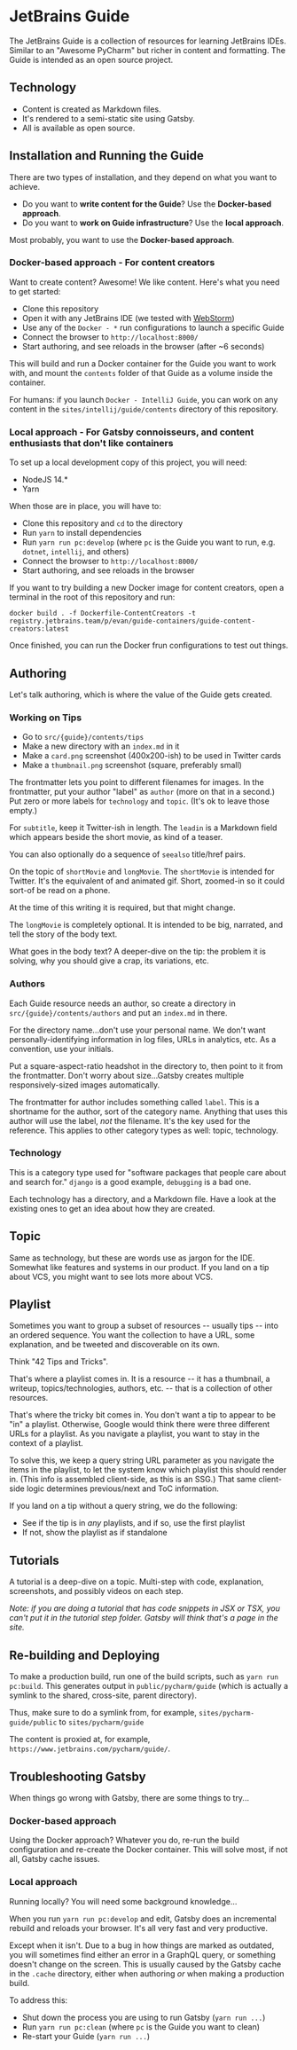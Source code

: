 # JetBrains Guide

The JetBrains Guide is a collection of resources for learning JetBrains IDEs. 
Similar to an "Awesome PyCharm" but richer in content and formatting. The 
Guide is intended as an open source project.

## Technology

* Content is created as Markdown files.
* It's rendered to a semi-static site using Gatsby.
* All is available as open source.

## Installation and Running the Guide

There are two types of installation, and they depend on what you want to achieve.

* Do you want to **write content for the Guide**? Use the **Docker-based approach**.
* Do you want to **work on Guide infrastructure**? Use the **local approach**.

Most probably, you want to use the **Docker-based approach**.

### Docker-based approach - For content creators

Want to create content? Awesome! We like content. Here's what you need to get started:

* Clone this repository
* Open it with any JetBrains IDE (we tested with [WebStorm](https://www.jetbrains.com/webstorm/))
* Use any of the `Docker - *` run configurations to launch a specific Guide
* Connect the browser to `http://localhost:8000/`
* Start authoring, and see reloads in the browser (after ~6 seconds)

This will build and run a Docker container for the Guide you want to work with,
and mount the `contents` folder of that Guide as a volume inside the container.

For humans: if you launch `Docker - IntelliJ Guide`, you can work on any content in the
`sites/intellij/guide/contents` directory of this repository.

### Local approach - For Gatsby connoisseurs, and content enthusiasts that don't like containers

To set up a local development copy of this project, you will need:

* NodeJS 14.*
* Yarn

When those are in place, you will have to:

* Clone this repository and `cd` to the directory
* Run `yarn` to install dependencies
* Run `yarn run pc:develop` (where `pc` is the Guide you want to run, e.g. `dotnet`, `intellij`, and others)
* Connect the browser to `http://localhost:8000/`
* Start authoring, and see reloads in the browser

If you want to try building a new Docker image for content creators,
open a terminal in the root of this repository and run:

```
docker build . -f Dockerfile-ContentCreators -t registry.jetbrains.team/p/evan/guide-containers/guide-content-creators:latest
```

Once finished, you can run the Docker frun configurations to test out things.

## Authoring

Let's talk authoring, which is where the value of the Guide gets created.

### Working on Tips

* Go to `src/{guide}/contents/tips`
* Make a new directory with an `index.md` in it
* Make a `card.png` screenshot (400x200-ish) to be used in Twitter cards
* Make a `thumbnail.png` screenshot (square, preferably small)

The frontmatter lets you point to different filenames for images. In the
frontmatter, put your author "label" as `author` (more on that in a second.)
Put zero or more labels for `technology` and `topic`. (It's ok to leave those
empty.)

For `subtitle`, keep it Twitter-ish in length. The `leadin` is a Markdown
field which appears beside the short movie, as kind of a teaser.

You can also optionally do a sequence of `seealso` title/href pairs.

On the topic of `shortMovie` and `longMovie`. The `shortMovie` is intended
for Twitter. It's the equivalent of and animated gif. Short, zoomed-in so
it could sort-of be read on a phone.

At the time of this writing it is required, but that might change.

The `longMovie` is completely optional. It is intended to be big, narrated,
and tell the story of the body text.

What goes in the body text? A deeper-dive on the tip: the problem it is
solving, why you should give a crap, its variations, etc.

### Authors

Each Guide resource needs an author, so create a directory in `src/{guide}/contents/authors`
and put an `index.md` in there.

For the directory name...don't use your personal name. We don't want
personally-identifying information in log files, URLs in analytics, etc.
As a convention, use your initials.

Put a square-aspect-ratio headshot in the directory to, then point to it
from the frontmatter. Don't worry about size...Gatsby creates multiple
responsively-sized images automatically.

The frontmatter for author includes something called `label`. This is a
shortname for the author, sort of the category name. Anything that uses
this author will use the label, *not* the filename. It's the key used
for the reference. This applies to other category types as well: topic,
technology.

### Technology

This is a category type used for "software packages that people care about
and search for." `django` is a good example, `debugging` is a bad one.

Each technology has a directory, and a Markdown file. Have a look at the existing
ones to get an idea about how they are created.

## Topic

Same as technology, but these are words use as jargon for the IDE. Somewhat
like features and systems in our product. If you land on a tip about VCS, you
might want to see lots more about VCS.

## Playlist

Sometimes you want to group a subset of resources -- usually tips -- into
an ordered sequence. You want the collection to have a URL, some
explanation, and be tweeted and discoverable on its own.

Think "42 Tips and Tricks".

That's where a playlist comes in. It is a resource -- it has a thumbnail,
a writeup, topics/technologies, authors, etc. -- that is a collection of
other resources.

That's where the tricky bit comes in. You don't want a tip to appear to be
"in" a playlist. Otherwise, Google would think there were three different
URLs for a playlist. As you navigate a playlist, you want to stay in
the context of a playlist.

To solve this, we keep a query string URL parameter as you navigate the
items in the playlist, to let the system know which playlist this should
render in. (This info is assembled client-side, as this is an SSG.) That
same client-side logic determines previous/next and ToC information.

If you land on a tip without a query string, we do the following:

* See if the tip is in *any* playlists, and if so, use the first playlist
* If not, show the playlist as if standalone

## Tutorials

A tutorial is a deep-dive on a topic. Multi-step with code, explanation,
screenshots, and possibly videos on each step.

*Note: if you are doing a tutorial that has code snippets in JSX or TSX,
you can't put it in the tutorial step folder. Gatsby will think that's a
page in the site.*

## Re-building and Deploying

To make a production build, run one of the build scripts, such as `yarn run pc:build`. 
This generates output in `public/pycharm/guide` (which is actually a symlink to the shared, cross-site, parent directory).

Thus, make sure to do a symlink from, for example, `sites/pycharm-guide/public` to `sites/pycharm/guide`

The content is proxied at, for example, `https://www.jetbrains.com/pycharm/guide/`.

## Troubleshooting Gatsby

When things go wrong with Gatsby, there are some things to try...

### Docker-based approach

Using the Docker approach? Whatever you do, re-run the build configuration and re-create the Docker container.
This will solve most, if not all, Gatsby cache issues.

### Local approach

Running locally? You will need some background knowledge...

When you run `yarn run pc:develop` and edit, Gatsby does an incremental rebuild 
and reloads your browser. It's all very fast and very productive.

Except when it isn't. Due to a bug in how things are marked as outdated, 
you will sometimes find either an error in a GraphQL query, or something 
doesn't change on the screen. This is usually caused by the Gatsby cache in 
the `.cache` directory, either when authoring *or* when making a production 
build.

To address this:

* Shut down the process you are using to run Gatsby (`yarn run ...`)
* Run `yarn run pc:clean` (where `pc` is the Guide you want to clean)
* Re-start your Guide (`yarn run ...`)
